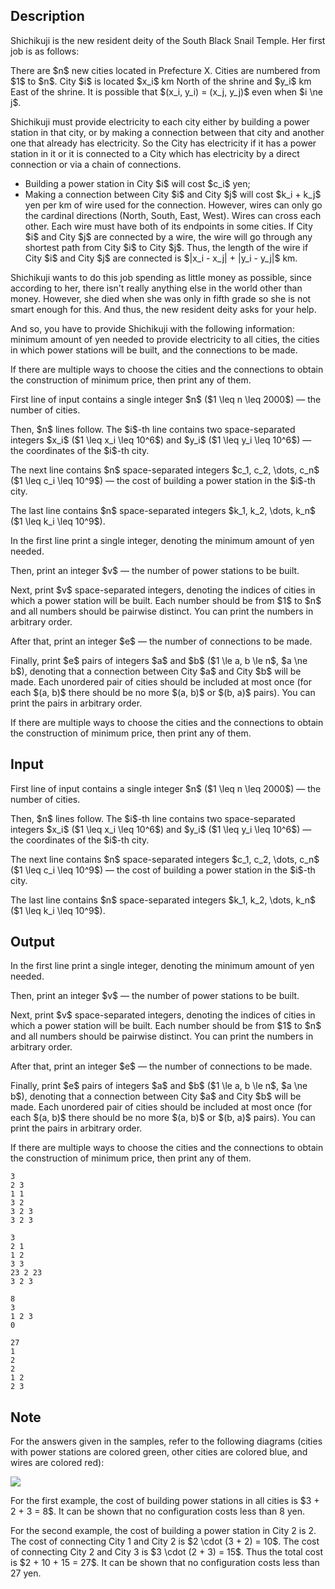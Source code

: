 ## Description

<div><p>Shichikuji is the new resident deity of the South Black Snail Temple. Her first job is as follows:</p><p>There are $n$ new cities located in Prefecture X. Cities are numbered from $1$ to $n$. City $i$ is located $x_i$ km North of the shrine and $y_i$ km East of the shrine. It is possible that $(x_i, y_i) = (x_j, y_j)$ even when $i \ne j$.</p><p>Shichikuji must provide electricity to each city either by building a power station in that city, or by making a connection between that city and another one that already has electricity. So the City has electricity if it has a power station in it or it is connected to a City which has electricity by a direct connection or via a chain of connections.</p><ul>  <li>   Building a power station in City $i$ will cost $c_i$ yen;  </li><li>   Making a connection between City $i$ and City $j$ will cost $k_i + k_j$ yen <span class="tex-font-style-bf">per km of wire</span> used for the connection. However, wires can only go the cardinal directions (North, South, East, West). Wires can cross each other. Each wire must have both of its endpoints in some cities. If City $i$ and City $j$ are connected by a wire, the wire will go through any shortest path from City $i$ to City $j$. Thus, the length of the wire if City $i$ and City $j$ are connected is $|x_i - x_j| + |y_i - y_j|$ km. </li></ul><p>Shichikuji wants to do this job spending as little money as possible, since according to her, there isn't really anything else in the world other than money. However, she died when she was only in fifth grade so she is not smart enough for this. And thus, the new resident deity asks for your help.</p><p>And so, you have to provide Shichikuji with the following information: minimum amount of yen needed to provide electricity to all cities, the cities in which power stations will be built, and the connections to be made.</p><p>If there are multiple ways to choose the cities and the connections to obtain the construction of minimum price, then print any of them.</p></div><div class="input-specification"><p>First line of input contains a single integer $n$ ($1 \leq n \leq 2000$) — the number of cities.</p><p>Then, $n$ lines follow. The $i$-th line contains two space-separated integers $x_i$ ($1 \leq x_i \leq 10^6$) and $y_i$ ($1 \leq y_i \leq 10^6$) — the coordinates of the $i$-th city.</p><p>The next line contains $n$ space-separated integers $c_1, c_2, \dots, c_n$ ($1 \leq c_i \leq 10^9$) — the cost of building a power station in the $i$-th city.</p><p>The last line contains $n$ space-separated integers $k_1, k_2, \dots, k_n$ ($1 \leq k_i \leq 10^9$).</p></div><div class="output-specification"><p>In the first line print a single integer, denoting the minimum amount of yen needed.</p><p>Then, print an integer $v$ — the number of power stations to be built.</p><p>Next, print $v$ space-separated integers, denoting the indices of cities in which a power station will be built. Each number should be from $1$ to $n$ and all numbers should be pairwise distinct. You can print the numbers in arbitrary order.</p><p>After that, print an integer $e$ — the number of connections to be made.</p><p>Finally, print $e$ pairs of integers $a$ and $b$ ($1 \le a, b \le n$, $a \ne b$), denoting that a connection between City $a$ and City $b$ will be made. Each unordered pair of cities should be included at most once (for each $(a, b)$ there should be no more $(a, b)$ or $(b, a)$ pairs). You can print the pairs in arbitrary order.</p><p>If there are multiple ways to choose the cities and the connections to obtain the construction of minimum price, then print any of them.</p></div>

## Input

<p>First line of input contains a single integer $n$ ($1 \leq n \leq 2000$) — the number of cities.</p><p>Then, $n$ lines follow. The $i$-th line contains two space-separated integers $x_i$ ($1 \leq x_i \leq 10^6$) and $y_i$ ($1 \leq y_i \leq 10^6$) — the coordinates of the $i$-th city.</p><p>The next line contains $n$ space-separated integers $c_1, c_2, \dots, c_n$ ($1 \leq c_i \leq 10^9$) — the cost of building a power station in the $i$-th city.</p><p>The last line contains $n$ space-separated integers $k_1, k_2, \dots, k_n$ ($1 \leq k_i \leq 10^9$).</p>

## Output

<p>In the first line print a single integer, denoting the minimum amount of yen needed.</p><p>Then, print an integer $v$ — the number of power stations to be built.</p><p>Next, print $v$ space-separated integers, denoting the indices of cities in which a power station will be built. Each number should be from $1$ to $n$ and all numbers should be pairwise distinct. You can print the numbers in arbitrary order.</p><p>After that, print an integer $e$ — the number of connections to be made.</p><p>Finally, print $e$ pairs of integers $a$ and $b$ ($1 \le a, b \le n$, $a \ne b$), denoting that a connection between City $a$ and City $b$ will be made. Each unordered pair of cities should be included at most once (for each $(a, b)$ there should be no more $(a, b)$ or $(b, a)$ pairs). You can print the pairs in arbitrary order.</p><p>If there are multiple ways to choose the cities and the connections to obtain the construction of minimum price, then print any of them.</p>





```input1
3
2 3
1 1
3 2
3 2 3
3 2 3
```




```input2
3
2 1
1 2
3 3
23 2 23
3 2 3
```




```output1
8
3
1 2 3 
0
```




```output2
27
1
2 
2
1 2
2 3
```



## Note

<p>For the answers given in the samples, refer to the following diagrams (cities with power stations are colored green, other cities are colored blue, and wires are colored red):</p><p><img class="tex-graphics" src="file://gRagdjx6.png" style="max-width: 100.0%;max-height: 100.0%;"></p><p>For the first example, the cost of building power stations in all cities is $3 + 2 + 3 = 8$. It can be shown that no configuration costs less than 8 yen.</p><p>For the second example, the cost of building a power station in City 2 is 2. The cost of connecting City 1 and City 2 is $2 \cdot (3 + 2) = 10$. The cost of connecting City 2 and City 3 is $3 \cdot (2 + 3) = 15$. Thus the total cost is $2 + 10 + 15 = 27$. It can be shown that no configuration costs less than 27 yen.</p>
